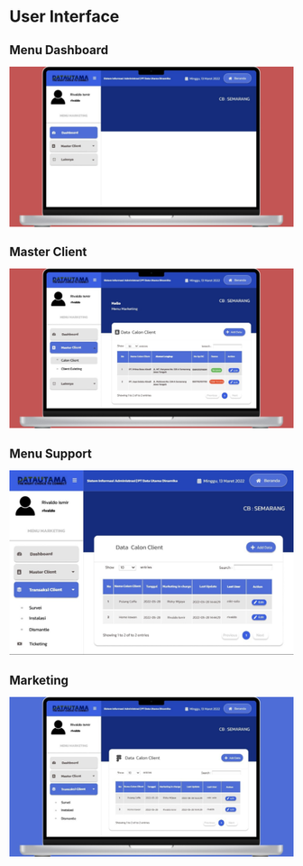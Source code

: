 # User Interface

## **Menu Dashboard**

![](<../.gitbook/assets/image (13).png>)

## **Master Client**

![](<../.gitbook/assets/image (1).png>)

## **Menu Support**

![](../.gitbook/assets/image.png)

## **Marketing**

![](<../.gitbook/assets/image (9).png>)
